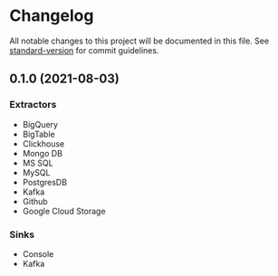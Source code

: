 # Changelog

All notable changes to this project will be documented in this file. See [standard-version](https://github.com/conventional-changelog/standard-version) for commit guidelines.

## 0.1.0 (2021-08-03)

### Extractors
* BigQuery
* BigTable
* Clickhouse
* Mongo DB
* MS SQL
* MySQL
* PostgresDB
* Kafka
* Github
* Google Cloud Storage

### Sinks
* Console
* Kafka
